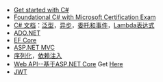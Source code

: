 * [Get started with C#](https://learn.microsoft.com/zh-cn/collections/yz26f8y64n7k07)
* [Foundational C# with Microsoft Certification Exam](https://www.freecodecamp.org/learn/foundational-c-sharp-with-microsoft)  
* [C# 文档](https://learn.microsoft.com/zh-cn/dotnet/csharp/)：[泛型](https://learn.microsoft.com/zh-cn/dotnet/csharp/fundamentals/types/generics)，[异步](https://learn.microsoft.com/zh-cn/dotnet/csharp/asynchronous-programming/)，[委托和事件](https://learn.microsoft.com/zh-cn/dotnet/csharp/delegates-overview)，[Lambda表达式](https://learn.microsoft.com/zh-cn/dotnet/csharp/language-reference/operators/lambda-expressions)
* [ADO.NET](https://learn.microsoft.com/zh-cn/dotnet/framework/data/adonet/)  
* [EF Core](https://learn.microsoft.com/zh-cn/ef/)  
* [ASP.NET MVC](https://learn.microsoft.com/zh-cn/aspnet/core/mvc/overview)
* [序列化](https://learn.microsoft.com/zh-cn/dotnet/standard/serialization/system-text-json/overview)，[依赖注入](https://learn.microsoft.com/zh-cn/dotnet/core/extensions/dependency-injection)
* [Web API--基于ASP.NET Core](https://dotnet.microsoft.com/zh-cn/apps/aspnet/apis) Get [Here]()
* [JWT](https://learn.microsoft.com/zh-cn/aspnet/core/security/authentication/jwt-authn)
